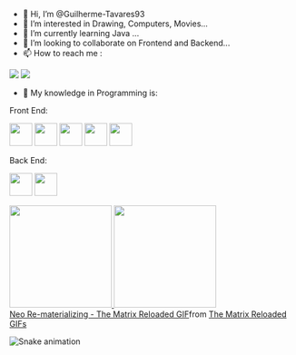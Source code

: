 - 👋 Hi, I’m @Guilherme-Tavares93
- 👀 I’m interested in Drawing, Computers, Movies...
- 🌱 I’m currently learning Java ...
- 💞️ I’m looking to collaborate on Frontend and Backend...
- 📫 How to reach me :
<div>
<a href="https://instagram.com/seu-usuário-instagram-aqui" target="_blank"><img loading="lazy" src="https://img.shields.io/badge/-Instagram-%23E4405F?style=for-the-badge&logo=instagram&logoColor=white" target="_blank"></a>
<a href = "mailto:grtavares@gmail.com"><img loading="lazy" src="https://img.shields.io/badge/Gmail-D14836?style=for-the-badge&logo=gmail&logoColor=white" target="_blank"></a> 
</div>


- 🚀 My knowledge in Programming is:

Front End:
  
<img loading="lazy" src="https://cdn.jsdelivr.net/gh/devicons/devicon@latest/icons/html5/html5-original.svg" width="40" height="40"/> <img loading="lazy" src="https://cdn.jsdelivr.net/gh/devicons/devicon@latest/icons/css3/css3-original.svg" width="40" height="40"/>   <img loading="lazy" src="https://cdn.jsdelivr.net/gh/devicons/devicon@latest/icons/javascript/javascript-original.svg" width="40" height="40"/>      <img loading="lazy" src="https://cdn.jsdelivr.net/gh/devicons/devicon@latest/icons/jquery/jquery-original.svg" width="40" height="40"/>    <img loading="lazy" src="https://cdn.jsdelivr.net/gh/devicons/devicon@latest/icons/bootstrap/bootstrap-original.svg" width="40" height="40"/>

Back End:

<img loading="lazy" src="https://cdn.jsdelivr.net/gh/devicons/devicon@latest/icons/firebase/firebase-original.svg" width="40" height="40"/>     <img loading="lazy" src="https://cdn.jsdelivr.net/gh/devicons/devicon@latest/icons/mysql/mysql-original.svg" width="40" height="40"/>    


<div>
<a href="https://github.com/Guilherme-Tavares93">
<img loading="lazy" height="180em" src="https://github-readme-stats.vercel.app/api/top-langs/?username=Guilherme-Tavares93&layout=compact&langs_count=7&theme=dracula"/>
<img loading="lazy" height="180em" src="https://github-readme-stats.vercel.app/api?username=Guilherme-Tavares93&show_icons=true&theme=dracula&include_all_commits=true&count_private=true"/>
</div>

<div class="tenor-gif-embed" data-postid="4011236" data-share-method="host" data-aspect-ratio="1.86667" data-width="100%"><a href="https://tenor.com/view/the-matrix-reloaded-matrix-reloaded-neo-keanu-reeves-gif-4011236">Neo Re-materializing - The Matrix Reloaded GIF</a>from <a href="https://tenor.com/search/the+matrix+reloaded-gifs">The Matrix Reloaded GIFs</a></div> <script type="text/javascript" async src="https://tenor.com/embed.js"></script>

![Snake animation](https://github.com/Guilherme-Tavares93/Guilherme-Tavares93/blob/output/github-contribution-grid-snake.svg)
       
       
          
<!---
Guilherme-Tavares93/Guilherme-Tavares93 is a ✨ special ✨ repository because its `README.md` (this file) appears on your GitHub profile.
You can click the Preview link to take a look at your changes.
--->

